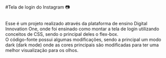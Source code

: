 #Tela de login do Instagram :camera:
##

<p>
    Esse é um projeto realizado através da plataforma de ensino Digital Innovation One, onde foi ensinado como montar a tela de login utilizando conceitos de CSS, sendo o principal deles o flex-box.
    <br>
    O código-fonte possui algumas modificações, sendo a principal um modo dark (dark mode) onde as cores principais são modificadas para ter uma melhor visualização para os olhos. 
</p>